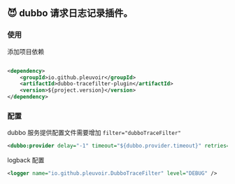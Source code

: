 
## :smiling_imp: dubbo 请求日志记录插件。

### 使用

添加项目依赖

```xml

<dependency>
	<groupId>io.github.pleuvoir</groupId>
	<artifactId>dubbo-tracefilter-plugin</artifactId>
	<version>${project.version}</version>
</dependency>
```

### 配置

dubbo 服务提供配置文件需要增加 `filter="dubboTraceFilter"`

```xml
<dubbo:provider delay="-1" timeout="${dubbo.provider.timeout}" retries="0" filter="dubboTraceFilter"/>
```

logback 配置

```xml
<logger name="io.github.pleuvoir.DubboTraceFilter" level="DEBUG" />
```


